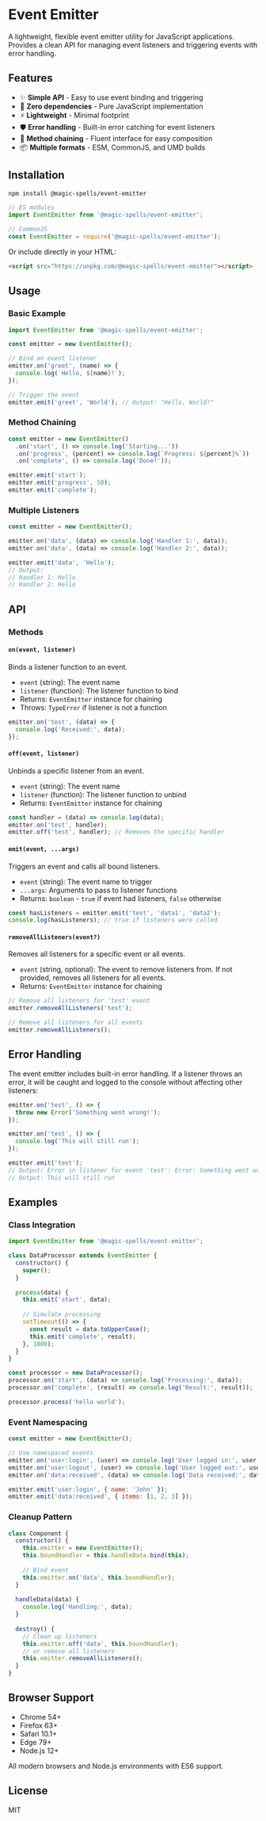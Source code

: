 # Event Emitter

A lightweight, flexible event emitter utility for JavaScript applications. Provides a clean API for managing event listeners and triggering events with error handling.

## Features

- ✨ **Simple API** - Easy to use event binding and triggering
- 🔧 **Zero dependencies** - Pure JavaScript implementation
- ⚡ **Lightweight** - Minimal footprint
- 🛡️ **Error handling** - Built-in error catching for event listeners
- 🔄 **Method chaining** - Fluent interface for easy composition
- 📦 **Multiple formats** - ESM, CommonJS, and UMD builds

## Installation

```bash
npm install @magic-spells/event-emitter
```

```javascript
// ES modules
import EventEmitter from '@magic-spells/event-emitter';

// CommonJS
const EventEmitter = require('@magic-spells/event-emitter');
```

Or include directly in your HTML:

```html
<script src="https://unpkg.com/@magic-spells/event-emitter"></script>
```

## Usage

### Basic Example

```javascript
import EventEmitter from '@magic-spells/event-emitter';

const emitter = new EventEmitter();

// Bind an event listener
emitter.on('greet', (name) => {
  console.log(`Hello, ${name}!`);
});

// Trigger the event
emitter.emit('greet', 'World'); // Output: "Hello, World!"
```

### Method Chaining

```javascript
const emitter = new EventEmitter()
  .on('start', () => console.log('Starting...'))
  .on('progress', (percent) => console.log(`Progress: ${percent}%`))
  .on('complete', () => console.log('Done!'));

emitter.emit('start');
emitter.emit('progress', 50);
emitter.emit('complete');
```

### Multiple Listeners

```javascript
const emitter = new EventEmitter();

emitter.on('data', (data) => console.log('Handler 1:', data));
emitter.on('data', (data) => console.log('Handler 2:', data));

emitter.emit('data', 'Hello'); 
// Output:
// Handler 1: Hello
// Handler 2: Hello
```

## API

### Methods

#### `on(event, listener)`

Binds a listener function to an event.

- `event` (string): The event name
- `listener` (function): The listener function to bind
- Returns: `EventEmitter` instance for chaining
- Throws: `TypeError` if listener is not a function

```javascript
emitter.on('test', (data) => {
  console.log('Received:', data);
});
```

#### `off(event, listener)`

Unbinds a specific listener from an event.

- `event` (string): The event name
- `listener` (function): The listener function to unbind
- Returns: `EventEmitter` instance for chaining

```javascript
const handler = (data) => console.log(data);
emitter.on('test', handler);
emitter.off('test', handler); // Removes the specific handler
```

#### `emit(event, ...args)`

Triggers an event and calls all bound listeners.

- `event` (string): The event name to trigger
- `...args`: Arguments to pass to listener functions
- Returns: `boolean` - `true` if event had listeners, `false` otherwise

```javascript
const hasListeners = emitter.emit('test', 'data1', 'data2');
console.log(hasListeners); // true if listeners were called
```

#### `removeAllListeners(event?)`

Removes all listeners for a specific event or all events.

- `event` (string, optional): The event to remove listeners from. If not provided, removes all listeners for all events.
- Returns: `EventEmitter` instance for chaining

```javascript
// Remove all listeners for 'test' event
emitter.removeAllListeners('test');

// Remove all listeners for all events
emitter.removeAllListeners();
```

## Error Handling

The event emitter includes built-in error handling. If a listener throws an error, it will be caught and logged to the console without affecting other listeners:

```javascript
emitter.on('test', () => {
  throw new Error('Something went wrong!');
});

emitter.on('test', () => {
  console.log('This will still run');
});

emitter.emit('test');
// Output: Error in listener for event 'test': Error: Something went wrong!
// Output: This will still run
```

## Examples

### Class Integration

```javascript
import EventEmitter from '@magic-spells/event-emitter';

class DataProcessor extends EventEmitter {
  constructor() {
    super();
  }
  
  process(data) {
    this.emit('start', data);
    
    // Simulate processing
    setTimeout(() => {
      const result = data.toUpperCase();
      this.emit('complete', result);
    }, 1000);
  }
}

const processor = new DataProcessor();
processor.on('start', (data) => console.log('Processing:', data));
processor.on('complete', (result) => console.log('Result:', result));

processor.process('hello world');
```

### Event Namespacing

```javascript
const emitter = new EventEmitter();

// Use namespaced events
emitter.on('user:login', (user) => console.log('User logged in:', user.name));
emitter.on('user:logout', (user) => console.log('User logged out:', user.name));
emitter.on('data:received', (data) => console.log('Data received:', data));

emitter.emit('user:login', { name: 'John' });
emitter.emit('data:received', { items: [1, 2, 3] });
```

### Cleanup Pattern

```javascript
class Component {
  constructor() {
    this.emitter = new EventEmitter();
    this.boundHandler = this.handleData.bind(this);
    
    // Bind event
    this.emitter.on('data', this.boundHandler);
  }
  
  handleData(data) {
    console.log('Handling:', data);
  }
  
  destroy() {
    // Clean up listeners
    this.emitter.off('data', this.boundHandler);
    // or remove all listeners
    this.emitter.removeAllListeners();
  }
}
```

## Browser Support

- Chrome 54+
- Firefox 63+
- Safari 10.1+
- Edge 79+
- Node.js 12+

All modern browsers and Node.js environments with ES6 support.

## License

MIT